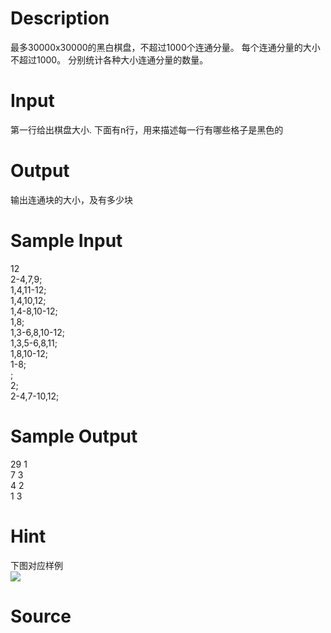 
# Description

<div class="content">最多30000x30000的黑白棋盘，不超过1000个连通分量。
每个连通分量的大小不超过1000。
分别统计各种大小连通分量的数量。
</div>

# Input

<div class="content">第一行给出棋盘大小.
下面有n行，用来描述每一行有哪些格子是黑色的</div>

# Output

<div class="content">输出连通块的大小，及有多少块 </div>

# Sample Input

<div class="content"><span class="sampledata">12<br/>
2-4,7,9;<br/>
1,4,11-12;<br/>
1,4,10,12;<br/>
1,4-8,10-12;<br/>
1,8;<br/>
1,3-6,8,10-12;<br/>
1,3,5-6,8,11;<br/>
1,8,10-12;<br/>
1-8;<br/>
;<br/>
2;<br/>
2-4,7-10,12;</span></div>

# Sample Output

<div class="content"><span class="sampledata">29 1<br/>
7 3<br/>
4 2<br/>
1 3</span></div>

# Hint

<div class="content"><p>下图对应样例 <br/>
<img border="0" src="source/bzoj/1364/img/aHR0cHM6Ly9seWRzeS5jb20vSnVkZ2VPbmxpbmUvaW1hZ2VzLzEzNjQuanBn.jpg"/></p></div>

# Source

<div class="content"><p><a href="problemset.php?search="></a></p></div>

